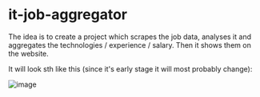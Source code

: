 # it-job-aggregator
The idea is to create a project which scrapes the job data, analyses it and aggregates the technologies / experience / salary.
Then it shows them on the website.

It will look sth like this (since it's early stage it will most probably change): 

![image](https://user-images.githubusercontent.com/105131327/216625307-4cacf9ba-bf18-4811-a429-0388c7ece1fb.png)
